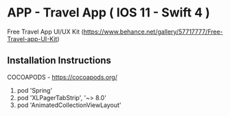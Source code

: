 # APP - Travel App  ( IOS 11 - Swift 4 )

Free Travel App UI/UX Kit (https://www.behance.net/gallery/57717777/Free-Travel-app-UI-Kit)

## Installation Instructions

COCOAPODS - https://cocoapods.org/

1. pod 'Spring'
2. pod 'XLPagerTabStrip', '~> 8.0'
3. pod 'AnimatedCollectionViewLayout'
